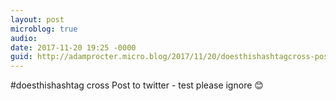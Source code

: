 ```yaml
---
layout: post
microblog: true
audio: 
date: 2017-11-20 19:25 -0000
guid: http://adamprocter.micro.blog/2017/11/20/doesthishashtagcross-post-to.html
---
```

#doesthishashtag
cross Post to twitter - test please ignore 😊
